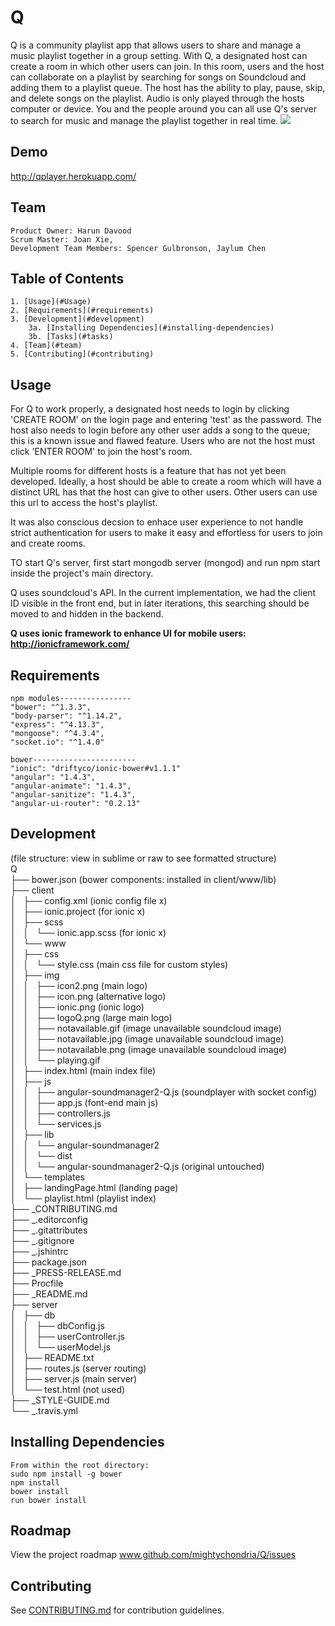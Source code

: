 # Q

Q is a community playlist app that allows users to share and manage a music playlist together in a group setting. With Q, a designated host can create a room in which other users can join. In this room, users and the host can collaborate on a playlist by searching for songs on Soundcloud and adding them to a playlist queue. The host has the ability to play, pause, skip, and delete songs on the playlist. Audio is only played through the hosts computer or device. You and the people around you can all use Q's server to search for music and manage the playlist together in real time.
<img src="http://i.imgur.com/5g2g3Pn.gif"></img>

## Demo
http://qplayer.herokuapp.com/

## Team

    Product Owner: Harun Davood
    Scrum Master: Joan Xie,
    Development Team Members: Spencer Gulbronson, Jaylum Chen

## Table of Contents

    1. [Usage](#Usage)
    2. [Requirements](#requirements)
    3. [Development](#development)
        3a. [Installing Dependencies](#installing-dependencies)
        3b. [Tasks](#tasks)
    4. [Team](#team)
    5. [Contributing](#contributing)

## Usage
For Q to work properly, a designated host needs to login by clicking 'CREATE ROOM' on the login page and entering 'test' as the password. The host also needs to login before any other user adds a song to the queue; this is a known issue and flawed feature. Users who are not the host must click 'ENTER ROOM' to join the host's room. 

Multiple rooms for different hosts is a feature that has not yet been developed. Ideally, a host should be able to create a room which will have a distinct URL has that the host can give to other users. Other users can use this url to access the host's playlist. 

It was also conscious decsion to enhace user experience to not handle strict authentication for users to make it easy and effortless for users to join and create rooms.

TO start Q's server, first start mongodb server (mongod) and run npm start inside the project's main directory.

Q uses soundcloud's API.  In the current implementation, we had the client ID visible in the front end, but in later iterations, this searching should be moved to and hidden in the backend.
    
**Q uses ionic framework to enhance UI for mobile users: http://ionicframework.com/**

## Requirements

    npm modules----------------
    "bower": "^1.3.3",
    "body-parser": "^1.14.2",
    "express": "^4.13.3",
    "mongoose": "^4.3.4",
    "socket.io": "^1.4.0"

    bower-----------------------
    "ionic": "driftyco/ionic-bower#v1.1.1"
    "angular": "1.4.3",
    "angular-animate": "1.4.3",
    "angular-sanitize": "1.4.3",
    "angular-ui-router": "0.2.13"

## Development
(file structure: view in sublime or raw to see formatted structure)<br>
Q <br>
├── bower.json (bower components: installed in client/www/lib)<br>
├── client<br>
│   ├── config.xml (ionic config file x)<br>
│   ├── ionic.project (for ionic x)<br>
│   ├── scss<br>
│   │   └── ionic.app.scss (for ionic x)<br>
│   └── www<br>
│       ├── css<br>
│       │   └── style.css (main css file for custom styles)<br>
│       ├── img<br>
│       │   ├── icon2.png (main logo)<br>
│       │   ├── icon.png (alternative logo)<br>
│       │   ├── ionic.png (ionic logo)<br>
│       │   ├── logoQ.png (large main logo)<br>
│       │   ├── notavailable.gif (image unavailable soundcloud image)<br>
│       │   ├── notavailable.jpg (image unavailable soundcloud image)<br>
│       │   ├── notavailable.png (image unavailable soundcloud image)<br>
│       │   └── playing.gif<br>
│       ├── index.html (main index file)<br>
│       ├── js<br>
│       │   ├── angular-soundmanager2-Q.js (soundplayer with socket config)<br>
│       │   ├── app.js (font-end main js)<br>
│       │   ├── controllers.js <br>
│       │   └── services.js<br>
│       ├── lib<br>
│       │   └── angular-soundmanager2<br>
│       │       └── dist<br>
│       │           └── angular-soundmanager2-Q.js (original untouched)<br>
│       └── templates<br>
│           ├── landingPage.html (landing page)<br>
│           └── playlist.html (playlist index)<br>
├── _CONTRIBUTING.md<br>
├── _.editorconfig<br>
├── _.gitattributes<br>
├── _.gitignore<br>
├── _.jshintrc<br>
├── package.json<br>
├── _PRESS-RELEASE.md<br>
├── Procfile<br>
├── _README.md<br>
├── server<br>
│   ├── db<br>
│   │   ├── dbConfig.js<br>
│   │   ├── userController.js<br>
│   │   └── userModel.js<br>
│   ├── README.txt<br>
│   ├── routes.js (server routing)<br>
│   ├── server.js (main server)<br>
│   └── test.html (not used)<br>
├── _STYLE-GUIDE.md<br>
└── _.travis.yml<br>


## Installing Dependencies

    From within the root directory:
    sudo npm install -g bower
    npm install
    bower install
    run bower install

## Roadmap

View the project roadmap www.github.com/mightychondria/Q/issues


## Contributing

See [CONTRIBUTING.md](CONTRIBUTING.md) for contribution guidelines.
